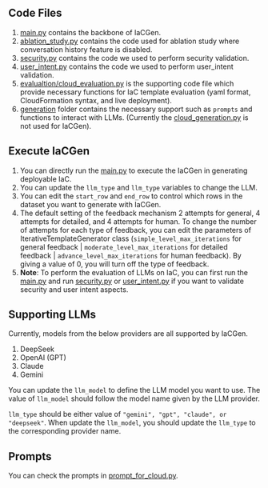 ## Code Files
1. [main.py](https://github.com/Tianyi2/IaCGen/blob/main/Code/main.py) contains the backbone of IaCGen.
2. [ablation_study.py](https://github.com/Tianyi2/IaCGen/blob/main/Code/ablation_study.py) contains the code used for ablation study where conversation history feature is disabled.
3. [security.py](https://github.com/Tianyi2/IaCGen/blob/main/Code/security.py) contains the code we used to perform security validation.
4. [user_intent.py](https://github.com/Tianyi2/IaCGen/blob/main/Code/user_intent.py) contains the code we used to perform user_intent validation.
5. [evalualtion/cloud_evaluation.py](https://github.com/Tianyi2/IaCGen/blob/main/Code/evaluation/cloud_evaluation.py) is the supporting code file which provide necessary functions for IaC template evaluation (yaml format, CloudFormation syntax, and live deployment).
6. [generation](https://github.com/Tianyi2/IaCGen/tree/main/Code/generation) folder contains the necessary support such as `prompts` and functions to interact with LLMs. (Currently the [cloud_generation.py](https://github.com/Tianyi2/IaCGen/blob/main/Code/generation/cloud_generation.py) is not used for IaCGen).




## Execute IaCGen
1. You can directly run the [main.py](https://github.com/Tianyi2/IaCGen/blob/main/Code/main.py) to execute the IaCGen in generating deployable IaC.
2. You can update the `llm_type` and `llm_type` variables to change the LLM.
3. You can edit the `start_row` and `end_row` to control which rows in the dataset you want to generate with IaCGen.
4. The default setting of the feedback mechanism 2 attempts for general, 4 attempts for detailed, 
and 4 attempts for human. To change the number of attempts for each type of feedback, you can edit the parameters of
IterativeTemplateGenerator class (`simple_level_max_iterations` for general feedback | `moderate_level_max_iterations` 
for detailed feedback | `advance_level_max_iterations` for human feedback). By giving a value of 0, you will turn off 
the type of feedback.
5. **Note**: To perform the evaluation of LLMs on IaC, you can first run the [main.py]() and run [security.py](https://github.com/Tianyi2/IaCGen/blob/main/Code/security.py) or [user_intent.py](https://github.com/Tianyi2/IaCGen/blob/main/Code/user_intent.py) if you want to validate security and user intent aspects.


## Supporting LLMs
Currently, models from the below providers are all supported by IaCGen. 
1. DeepSeek
2. OpenAI (GPT)
3. Claude
4. Gemini

You can update the `llm_model` to define the LLM model you want to use. The value of `llm_model` should follow the model name given by the LLM provider.

`llm_type` should be either value of `"gemini", "gpt", "claude", or "deepseek"`. When update the `llm_model`, you should update the `llm_type` to the corresponding provider name.



## Prompts
You can check the prompts in [prompt_for_cloud.py](https://github.com/Tianyi2/IaCGen/blob/main/Code/generation/prompts/prompt_for_cloud.py).













